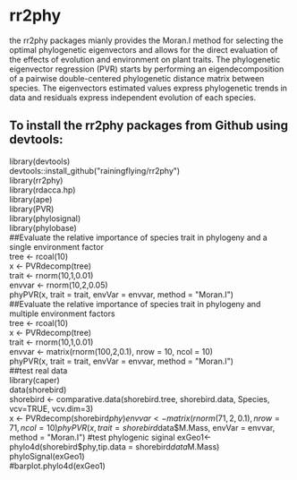 # rr2phy
the rr2phy packages mianly provides the Moran.I method for selecting the optimal phylogenetic eigenvectors and allows for the direct evaluation of the effects of evolution and environment on plant traits. The phylogenetic eigenvector regression (PVR) starts by performing an eigendecomposition of a pairwise double-centered phylogenetic distance matrix between species. The eigenvectors estimated values express phylogenetic trends in data and residuals express independent evolution of each species. 
## To install the rr2phy packages from Github using devtools:
library(devtools)     
devtools::install_github("rainingflying/rr2phy")  
library(rr2phy)  
library(rdacca.hp)  
library(ape)   
library(PVR)   
library(phylosignal)   
library(phylobase)   
##Evaluate the relative importance of species trait in phylogeny and a single environment factor  
tree <- rcoal(10)  
x <- PVRdecomp(tree)  
trait <-  rnorm(10,1,0.01)  
envvar <- rnorm(10,2,0.05)  
phyPVR(x, trait = trait, envVar = envvar, method = "Moran.I")     
##Evaluate the relative importance of species trait in phylogeny and multiple environment factors  
tree <- rcoal(10)  
x <- PVRdecomp(tree)  
trait <-  rnorm(10,1,0.01)  
envvar <-  matrix(rnorm(100,2,0.1), nrow = 10, ncol = 10)  
phyPVR(x, trait = trait, envVar = envvar, method = "Moran.I")  
##test real data   
library(caper)   
data(shorebird)   
shorebird <- comparative.data(shorebird.tree, shorebird.data, Species, vcv=TRUE, vcv.dim=3)   
x <- PVRdecomp(shorebird$phy)   
envvar <- matrix(rnorm(71,2,0.1), nrow = 71, ncol = 10)   
phyPVR(x, trait = shorebird$data$M.Mass, envVar = envvar, method = "Moran.I")   
#test phylogenic siginal        
exGeo1<-phylo4d(shorebird$phy,tip.data = shorebird$data$M.Mass)   
phyloSignal(exGeo1)   
#barplot.phylo4d(exGeo1)   
